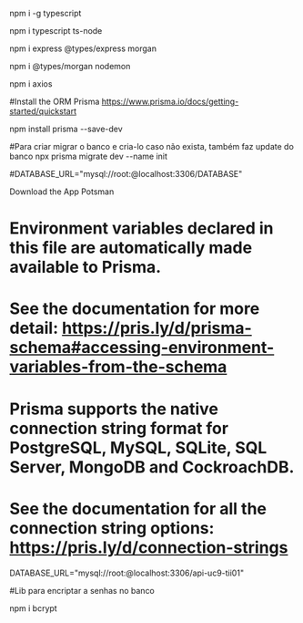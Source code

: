 
npm i -g typescript

npm i typescript ts-node

npm i express @types/express morgan

npm i @types/morgan nodemon

npm i axios

#Install the ORM Prisma
https://www.prisma.io/docs/getting-started/quickstart

npm install prisma --save-dev

#Para criar migrar o banco e cria-lo caso não exista, também faz update do banco
npx prisma migrate dev --name init

#DATABASE_URL="mysql://root:@localhost:3306/DATABASE"


Download the App Potsman



# Environment variables declared in this file are automatically made available to Prisma.
# See the documentation for more detail: https://pris.ly/d/prisma-schema#accessing-environment-variables-from-the-schema

# Prisma supports the native connection string format for PostgreSQL, MySQL, SQLite, SQL Server, MongoDB and CockroachDB.
# See the documentation for all the connection string options: https://pris.ly/d/connection-strings

DATABASE_URL="mysql://root:@localhost:3306/api-uc9-tii01"


#Lib para encriptar a senhas no banco

npm i bcrypt
